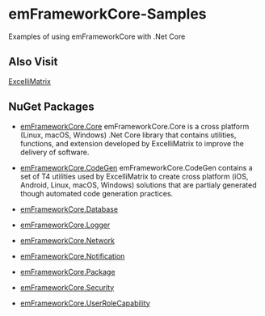 # emFrameworkCore-Samples
Examples of using emFrameworkCore with .Net Core

## Also Visit
[ExcelliMatrix](https://www.ExcelliMatrix.com)

## NuGet Packages
- [emFrameworkCore.Core](https://www.nuget.org/packages/emFrameworkCore.Core/)
  emFrameworkCore.Core is a cross platform (Linux, macOS, Windows) .Net Core library that contains utilities, functions, and extension developed by ExcelliMatrix to improve the delivery of software.
- [emFrameworkCore.CodeGen](https://www.nuget.org/packages/emFrameworkCore.CodeGen/)
  emFrameworkCore.CodeGen contains a set of T4 utilities used by ExcelliMatrix to create cross platform (iOS, Android, Linux, macOS, Windows) solutions that are partialy generated though automated code generation practices.
- [emFrameworkCore.Database](https://www.nuget.org/packages/emFrameworkCore.Database/)

- [emFrameworkCore.Logger](https://www.nuget.org/packages/emFrameworkCore.Logger/)

- [emFrameworkCore.Network](https://www.nuget.org/packages/emFrameworkCore.Network/)

- [emFrameworkCore.Notification](https://www.nuget.org/packages/emFrameworkCore.Notification/)

- [emFrameworkCore.Package](https://www.nuget.org/packages/emFrameworkCore.Package/)

- [emFrameworkCore.Security](https://www.nuget.org/packages/emFrameworkCore.Security/)

- [emFrameworkCore.UserRoleCapability](https://www.nuget.org/packages/emFrameworkCore.UserRoleCapability/)

